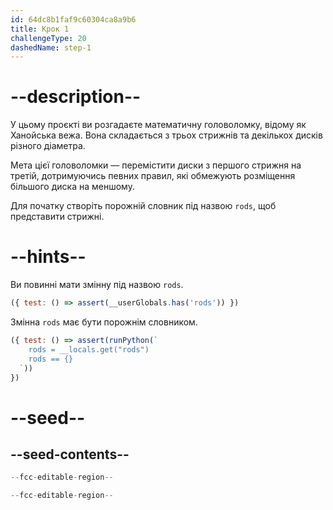 ```yaml
---
id: 64dc8b1faf9c60304ca8a9b6
title: Крок 1
challengeType: 20
dashedName: step-1
---
```


# --description--

У цьому проєкті ви розгадаєте математичну головоломку, відому як Ханойська вежа. Вона складається з трьох стрижнів та декількох дисків різного діаметра.

Мета цієї головоломки — перемістити диски з першого стрижня на третій, дотримуючись певних правил, які обмежують розміщення більшого диска на меншому.

Для початку створіть порожній словник під назвою `rods`, щоб представити стрижні.

# --hints--

Ви повинні мати змінну під назвою `rods`.

```js
({ test: () => assert(__userGlobals.has('rods')) })
```

Змінна `rods` має бути порожнім словником.

```js
({ test: () => assert(runPython(`
    rods = __locals.get("rods")
    rods == {}
  `))
})
```

# --seed--

## --seed-contents--

```py
--fcc-editable-region--

--fcc-editable-region--
```
